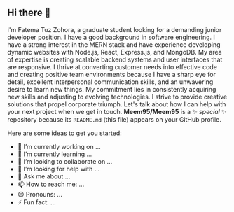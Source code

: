 ## Hi there 👋

I'm Fatema Tuz Zohora, a graduate student looking for a demanding junior developer position. I have a good background in software engineering. I have a strong interest in the MERN stack and have experience developing dynamic websites with Node.js, React, Express.js, and MongoDB. My area of expertise is creating scalable backend systems and user interfaces that are responsive. I thrive at converting customer needs into effective code and creating positive team environments because I have a sharp eye for detail, excellent interpersonal communication skills, and an unwavering desire to learn new things. My commitment lies in consistently acquiring new skills and adjusting to evolving technologies. I strive to provide creative solutions that propel corporate triumph. Let's talk about how I can help with your next project when we get in touch.
**Meem95/Meem95** is a ✨ _special_ ✨ repository because its `README.md` (this file) appears on your GitHub profile.

Here are some ideas to get you started:

- 🔭 I’m currently working on ...
- 🌱 I’m currently learning ...
- 👯 I’m looking to collaborate on ...
- 🤔 I’m looking for help with ...
- 💬 Ask me about ...
- 📫 How to reach me: ...
- 😄 Pronouns: ...
- ⚡ Fun fact: ...


